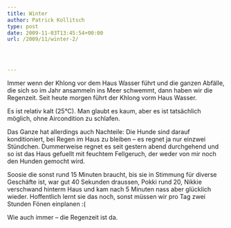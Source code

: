 ```yaml
---
title: Winter
author: Patrick Kollitsch
type: post
date: 2009-11-03T13:45:54+00:00
url: /2009/11/winter-2/




---
```

Immer wenn der Khlong vor dem Haus Wasser führt und die ganzen Abfälle, die sich so im Jahr ansammeln ins Meer schwemmt, dann haben wir die Regenzeit. Seit heute morgen führt der Khlong vorm Haus Wasser.

Es ist relativ kalt (25&deg;C). Man glaubt es kaum, aber es ist tatsächlich möglich, ohne Aircondition zu schlafen.

Das Ganze hat allerdings auch Nachteile: Die Hunde sind darauf konditioniert, bei Regen im Haus zu bleiben &#8211; es regnet ja nur einzwei Stündchen. Dummerweise regnet es seit gestern abend durchgehend und so ist das Haus gefuellt mit feuchtem Fellgeruch, der weder von mir noch den Hunden gemocht wird.

Soosie die sonst rund 15 Minuten braucht, bis sie in Stimmung für diverse Geschäfte ist, war gut 40 Sekunden draussen, Pokki rund 20, Nikkie verschwand hinterm Haus und kam nach 5 Minuten nass aber glücklich wieder. Hoffentlich lernt sie das noch, sonst müssen wir pro Tag zwei Stunden Fönen einplanen :(

Wie auch immer &#8211; die Regenzeit ist da.